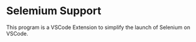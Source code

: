 # Selemium Support

This program is a VSCode Extension to simplify the launch of Selenium on VSCode.
